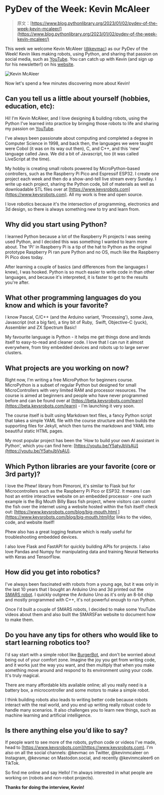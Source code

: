 # PyDev of the Week: Kevin McAleer

> 原文：[https://www.blog.pythonlibrary.org/2023/01/02/pydev-of-the-week-kevin-mcaleer/](https://www.blog.pythonlibrary.org/2023/01/02/pydev-of-the-week-kevin-mcaleer/)

This week we welcome Kevin McAleer ([@kevmac](https://twitter.com/kevsmac)) as our PyDev of the Week! Kevin likes making robots, using Python, and sharing that passion on social media, such as [YouTube](https://www.youtube.com/c/kevinmcaleer28). You can catch up with Kevin (and sign up for his newsletter!) on his [website](https://www.kevsrobots.com/about/bio).

![Kevin McAleer](../Images/9d828c4311e0ba9c8f986ca4d4fc9ba1.png)

Now let's spend a few minutes discovering more about Kevin!

## Can you tell us a little about yourself (hobbies, education, etc):

Hi! I'm Kevin McAleer, and I love designing & building robots, using the Python I've learned into practice by bringing those robots to life and sharing my passion on [YouTube](https://www.youtube.com/c/kevinmcaleer28).

I've always been passionate about computing and completed a degree in Computer Science in 1998, and back then, the languages we were taught were Cobol (it was on its way out then), C, and C++, and this 'new' language called Java. We did a bit of Javascript, too (it was called LiveScript at the time).

My hobby is creating small robots powered by MicroPython-based controllers, such as the Raspberry Pi Pico and Espressif ESP32\. I create one project each week and then do a show-and-tell live stream every Sunday. I write up each project, sharing the Python code, bill of materials as well as downloadable STL files over at [https://www.kevsrobots.com](https://www.kevsrobots.com). All my work is free and open source.

I love robotics because it's the intersection of programming, electronics and 3d design, so there is always something new to try and learn from.

## Why did you start using Python?

I learned Python because a lot of the Raspberry Pi projects I was seeing used Python, and I decided this was something I wanted to learn more about. The 'Pi' in Raspberry Pi is a tip of the hat to Python as the original prototype Raspberry Pi ran pure Python and no OS, much like the Raspberry Pi Pico does today.

After learning a couple of basics (and differences from the languages I knew), I was hooked. Python is so much easier to write code in than other languages, and because it's interpreted, it is faster to get to the results you're after.

## What other programming languages do you know and which is your favorite?

I know Pascal, C/C++ (and the Arduino variant, 'Processing'), some Java, Javascript (not a big fan), a tiny bit of Ruby,  Swift, Objective-C (yuck), Assembler and ZX Spectrum Basic!

My favourite language is Python - it helps me get things done and lends itself to easy-to-read and cleaner code. I love that I can run it almost everywhere, from tiny embedded devices and robots up to large server clusters.

## What projects are you working on now?

Right now, I'm writing a free MicroPython for beginners course. MicroPython is a subset of regular Python but designed for small MicroControllers with very limited RAM and processor resources. The course is aimed at beginners and people who have never programmed before and can be found over at [https://beta.kevsrobots.com/learn](https://beta.kevsrobots.com/learn) - I'm launching it very soon.

The course itself is built using Markdown text files, a fancy Python script that takes a simple YAML file with the course structure and then builds the supporting files for Jekyll, which then turns the markdown and YAML into beautiful static HTML pages.

My most popular project has been the 'How to build your own AI assistant in Python', which you can find here: [https://youtu.be/Y5atyJbVsAU](https://youtu.be/Y5atyJbVsAU).

## Which Python libraries are your favorite (core or 3rd party)?

I love the Phew! library from Pimoroni, it's similar to Flask but for Microcontrollers such as the Raspberry Pi Pico or ESP32\. It means I can host an entire interactive website on an embedded processor - one such example is the Big Mouth Billy Bass fish project, where visitors can control the fish over the internet using a website hosted within the fish itself! check out: [https://www.kevsrobots.com/blog/big-mouth.html ](https://www.kevsrobots.com/blog/big-mouth.html)for links to the video, code, and website itself!

Phew also has a great logging feature which is really useful for troubleshooting embedded devices.

I also love Flask and FastAPI for quickly building APIs for projects. I also love Pandas and Numpy for manipulating data and training Neural Networks with Keras and TensorFlow.

## How did you get into robotics?

I've always been fascinated with robots from a young age, but it was only in the last 10 years that I bought an Arduino Uno and 3d printed out the [SMARS robot](https://www.smarsfan.com). I quickly outgrew the Arduino Uno as it's only an 8-bit chip and mostly programmed with C++, it's not powerful enough to run Python.

Once I'd built a couple of SMARS robots, I decided to make some YouTube videos about them and also built the SMARSFan website to document how to make them.

## Do you have any tips for others who would like to start learning robotics too?

I'd say start with a simple robot like [BurgerBot](https://www.kevsrobots.com/blog/burgerbot_v2), and don't be worried about being out of your comfort zone. Imagine the joy you get from writing code, and it works just the way you want, and then multiply that when you make something move around and respond to its environment using your code. It's truly magical.

There are many affordable kits available online; all you really need is a battery box, a microcontroller and some motors to make a simple robot.

I think building robots also leads to writing better code because robots interact with the real world, and you end up writing really robust code to handle many scenarios. It also challenges you to learn new things, such as machine learning and artificial intelligence.

## Is there anything else you’d like to say?

If people want to see more of the robots, python code or videos I've made, head to [https://www.kevsrobots.com](https://www.kevsrobots.com). I'm also on all the social channels: @kevmac on Twitter, @kevinmcaleer on Instagram, @kevsmac on Mastodon.social, and recently @kevinmcaleer6 on TikTok.

So find me online and say Hello! I'm always interested in what people are working on (robots and non-robot projects).

**Thanks for doing the interview, Kevin!**